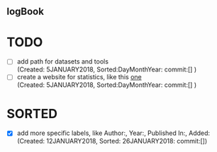 logBook
---

# TODO
* [ ] add path for datasets and tools     
      (Created: 5JANUARY2018, Sorted:DayMonthYear: commit:[] )
* [ ] create a website for statistics, like this [one](https://arxivtimes.herokuapp.com/)  
      (Created: 5JANUARY2018, Sorted:DayMonthYear: commit:[] )

# SORTED
* [x] add more specific labels, like Author:, Year:, Published In:, Added:    
      (Created: 12JANUARY2018, Sorted: 26JANUARY2018: commit:[])

